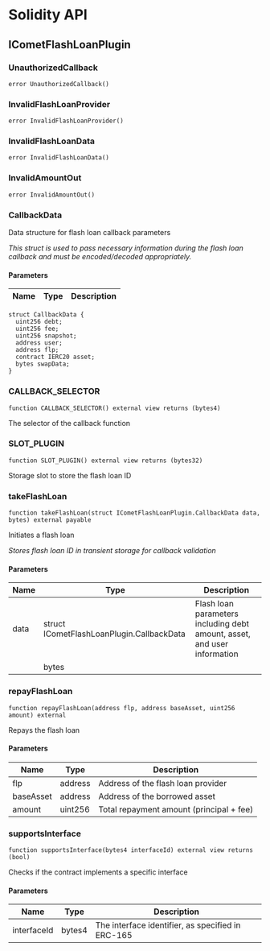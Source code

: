# Solidity API

## ICometFlashLoanPlugin

### UnauthorizedCallback

```solidity
error UnauthorizedCallback()
```

### InvalidFlashLoanProvider

```solidity
error InvalidFlashLoanProvider()
```

### InvalidFlashLoanData

```solidity
error InvalidFlashLoanData()
```

### InvalidAmountOut

```solidity
error InvalidAmountOut()
```

### CallbackData

Data structure for flash loan callback parameters

_This struct is used to pass necessary information during the flash loan callback
and must be encoded/decoded appropriately._

#### Parameters

| Name | Type | Description |
| ---- | ---- | ----------- |

```solidity
struct CallbackData {
  uint256 debt;
  uint256 fee;
  uint256 snapshot;
  address user;
  address flp;
  contract IERC20 asset;
  bytes swapData;
}
```

### CALLBACK_SELECTOR

```solidity
function CALLBACK_SELECTOR() external view returns (bytes4)
```

The selector of the callback function

### SLOT_PLUGIN

```solidity
function SLOT_PLUGIN() external view returns (bytes32)
```

Storage slot to store the flash loan ID

### takeFlashLoan

```solidity
function takeFlashLoan(struct ICometFlashLoanPlugin.CallbackData data, bytes) external payable
```

Initiates a flash loan

_Stores flash loan ID in transient storage for callback validation_

#### Parameters

| Name | Type                                      | Description                                                              |
| ---- | ----------------------------------------- | ------------------------------------------------------------------------ |
| data | struct ICometFlashLoanPlugin.CallbackData | Flash loan parameters including debt amount, asset, and user information |
|      | bytes                                     |                                                                          |

### repayFlashLoan

```solidity
function repayFlashLoan(address flp, address baseAsset, uint256 amount) external
```

Repays the flash loan

#### Parameters

| Name      | Type    | Description                              |
| --------- | ------- | ---------------------------------------- |
| flp       | address | Address of the flash loan provider       |
| baseAsset | address | Address of the borrowed asset            |
| amount    | uint256 | Total repayment amount (principal + fee) |

### supportsInterface

```solidity
function supportsInterface(bytes4 interfaceId) external view returns (bool)
```

Checks if the contract implements a specific interface

#### Parameters

| Name        | Type   | Description                                       |
| ----------- | ------ | ------------------------------------------------- |
| interfaceId | bytes4 | The interface identifier, as specified in ERC-165 |
